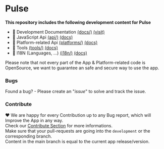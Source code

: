 # Pulse
**This repository includes the following development content for Pulse**
* 📁 Development Documentation [(docs/)](docs/) [(visit)](https://pulsemedia.github.io/Pulse/)
* 📁 JavaScript Api [(api/)](api/) [(docs)](https://pulsemedia.github.io/Pulse/#/contribute/javascript_general)
* 📁 Platform-related Api [(platforms/)](platforms/) [(docs)](https://pulsemedia.github.io/Pulse/#/contribute/platform_general)
* 📁 Tools [(tools/)](tools/) [(docs)](https://pulsemedia.github.io/Pulse/#/contribute/tools)
* 📁 I18N (Languages, ...) [(i18n/)](i18n/) [(docs)](https://pulsemedia.github.io/Pulse/#/contribute/i18n)

Please note that not every part of the App & Platform-related code is OpenSource, we want to guarantee an safe and secure way to use the app.

### Bugs
Found a bug? - Please create an "*issue*" to solve and track the issue.

### Contribute
❤️ We are happy for every Contribution up to any Bug report, which will Improve the App in any way.  
Check our [Contribute Section](https://pulsemedia.github.io/Pulse/#/contribute/overview) for more informations.  
Make sure that your pull-requests are going into the `development` or the corresponding branch.  
Content in the main branch is equal to the current app release/version.  
